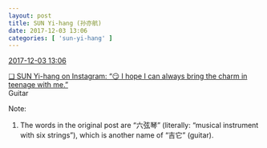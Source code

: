 ```yaml
---
layout: post
title: SUN Yi-hang (孙亦航)
date: 2017-12-03 13:06
categories: [ 'sun-yi-hang' ]
---
```


<div class="weibo-info">
  <a href="https://weibo.com/2565158051/FxVtE4Qrp">2017-12-03 13:06</a>
</div>

[❏ SUN Yi-hang on Instagram: “😏 I hope I can always bring the charm in teenage with me.”](https://www.instagram.com/p/BcOke7-DIV_/)  
Guitar

<!-- more -->

Note:
1. The words in the original post are “六弦琴” (literally: “musical instrument with six strings”), which is another name of “吉它” (guitar).
